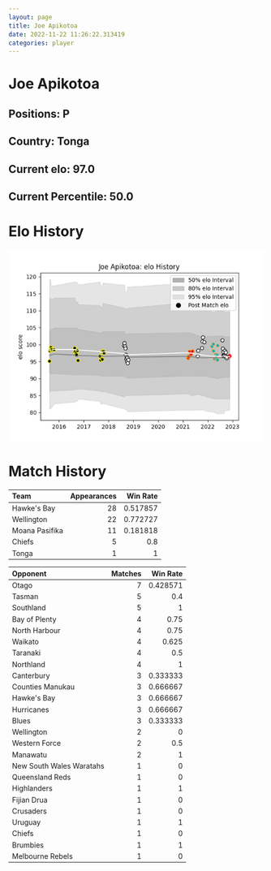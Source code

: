 ```yaml
---  
layout: page  
title: Joe Apikotoa  
date: 2022-11-22 11:26:22.313419  
categories: player  
---
```

# Joe Apikotoa

## Positions: P

## Country: Tonga

## Current elo: 97.0

## Current Percentile: 50.0

# Elo History


![elo history](history_JoeApikotoa.png)
# Match History


| Team           |   Appearances |   Win Rate |
|:---------------|--------------:|-----------:|
| Hawke's Bay    |            28 |   0.517857 |
| Wellington     |            22 |   0.772727 |
| Moana Pasifika |            11 |   0.181818 |
| Chiefs         |             5 |   0.8      |
| Tonga          |             1 |   1        |

| Opponent                 |   Matches |   Win Rate |
|:-------------------------|----------:|-----------:|
| Otago                    |         7 |   0.428571 |
| Tasman                   |         5 |   0.4      |
| Southland                |         5 |   1        |
| Bay of Plenty            |         4 |   0.75     |
| North Harbour            |         4 |   0.75     |
| Waikato                  |         4 |   0.625    |
| Taranaki                 |         4 |   0.5      |
| Northland                |         4 |   1        |
| Canterbury               |         3 |   0.333333 |
| Counties Manukau         |         3 |   0.666667 |
| Hawke's Bay              |         3 |   0.666667 |
| Hurricanes               |         3 |   0.666667 |
| Blues                    |         3 |   0.333333 |
| Wellington               |         2 |   0        |
| Western Force            |         2 |   0.5      |
| Manawatu                 |         2 |   1        |
| New South Wales Waratahs |         1 |   0        |
| Queensland Reds          |         1 |   0        |
| Highlanders              |         1 |   1        |
| Fijian Drua              |         1 |   0        |
| Crusaders                |         1 |   0        |
| Uruguay                  |         1 |   1        |
| Chiefs                   |         1 |   0        |
| Brumbies                 |         1 |   1        |
| Melbourne Rebels         |         1 |   0        |
